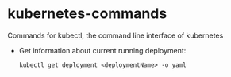# kubernetes-commands
Commands for kubectl, the command line interface of kubernetes

- Get information about current running deployment: 

  ```kubectl get deployment <deploymentName> -o yaml```
